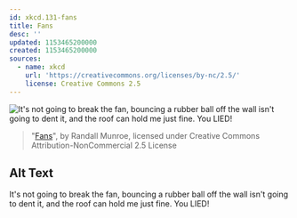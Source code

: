 ```yaml
---
id: xkcd.131-fans
title: Fans
desc: ''
updated: 1153465200000
created: 1153465200000
sources:
  - name: xkcd
    url: 'https://creativecommons.org/licenses/by-nc/2.5/'
    license: Creative Commons 2.5
---
```

![It's not going to break the fan, bouncing a rubber ball off the wall isn't going to dent it, and the roof can hold me just fine.  You LIED!](https://imgs.xkcd.com/comics/fans.png)
> "[Fans](https://xkcd.com/131/)", by Randall Munroe, licensed under Creative Commons Attribution-NonCommercial 2.5 License

## Alt Text
It's not going to break the fan, bouncing a rubber ball off the wall isn't going to dent it, and the roof can hold me just fine.  You LIED!
